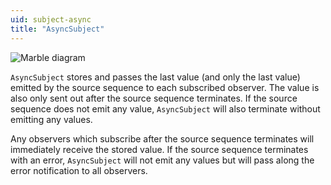 ```yaml
---
uid: subject-async
title: "AsyncSubject"
---
```


![Marble diagram](~/images/language-subject-async.svg)

`AsyncSubject` stores and passes the last value (and only the last value) emitted by the source sequence to each subscribed observer. The value is also only sent out after the source sequence terminates. If the source sequence does not emit any value, `AsyncSubject` will also terminate without emitting any values.

Any observers which subscribe after the source sequence terminates will immediately receive the stored value. If the source sequence terminates with an error, `AsyncSubject` will not emit any values but will pass along the error notification to all observers.
